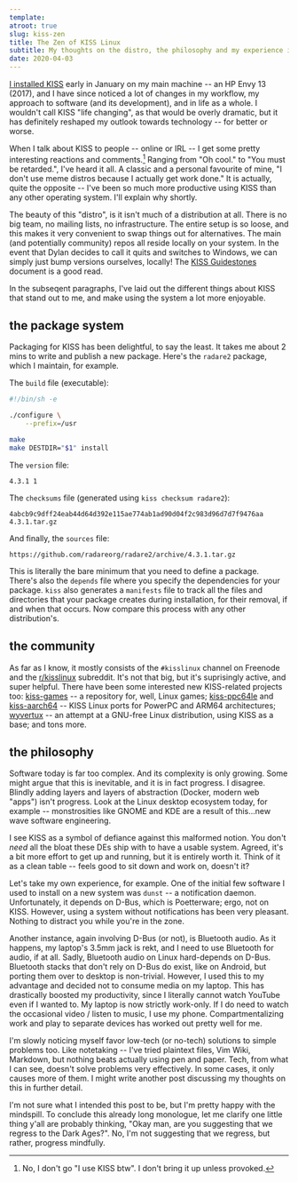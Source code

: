 ```yaml
---
template:
atroot: true
slug: kiss-zen
title: The Zen of KISS Linux
subtitle: My thoughts on the distro, the philosophy and my experience in general
date: 2020-04-03
---
```


[I installed KISS](/blog/five-days-tty) early in January on my main
machine -- an HP Envy 13 (2017), and I have since noticed a lot of changes
in my workflow, my approach to software (and its development), and in
life as a whole. I wouldn't call KISS "life changing", as that would be
overly dramatic, but it has definitely reshaped my outlook towards
technology -- for better or worse.

When I talk about KISS to people -- online or IRL -- I get some pretty
interesting reactions and comments.[^bringing-up-kiss] 
Ranging from "Oh cool." to "You must be
retarded.", I've heard it all. A classic and a personal favourite of
mine, "I don't use meme distros because I actually get work done." It is
actually, quite the opposite -- I've been so much more productive using
KISS than any other operating system. I'll explain why shortly.

[^bringing-up-kiss]: No, I don't go "I use KISS btw". I don't bring it
    up unless provoked.

The beauty of this "distro", is it isn't much of a distribution at all.
There is no big team, no mailing lists, no infrastructure. The entire
setup is so loose, and this makes it very convenient to swap things out
for alternatives. The main (and potentially community) repos all reside
locally on your system. In the event that Dylan decides to call it
quits and switches to Windows, we can simply just bump versions
ourselves, locally! The [KISS Guidestones](https://k1ss.org/guidestones)
document is a good read.

In the subseqent paragraphs, I've laid out the different things about
KISS that stand out to me, and make using the system a lot more
enjoyable.

## the package system

Packaging for KISS has been delightful, to say the least. It takes me
about 2 mins to write and publish a new package. Here's the `radare2`
package, which I maintain, for example.

The `build` file (executable):

```sh
#!/bin/sh -e

./configure \
    --prefix=/usr

make
make DESTDIR="$1" install
```

The `version` file:
```
4.3.1 1
```

The `checksums` file (generated using `kiss checksum radare2`):
```
4abcb9c9dff24eab44d64d392e115ae774ab1ad90d04f2c983d96d7d7f9476aa  4.3.1.tar.gz
```

And finally, the `sources` file:
```
https://github.com/radareorg/radare2/archive/4.3.1.tar.gz
```

This is literally the bare minimum that you need to define a package.
There's also the `depends` file where you specify the dependencies for
your package.
`kiss` also generates a `manifests` file to track all the files and
directories that your package creates during installation, for their
removal, if and when that occurs. Now compare this process with any
other distribution's.

## the community

As far as I know, it mostly consists of the `#kisslinux` channel on
Freenode and the [r/kisslinux](https://old.reddit.com/r/kisslinux)
subreddit. It's not that big, but it's suprisingly active, and super
helpful. There have been some interested new KISS-related projects
too: [kiss-games](https://github.com/sdsddsd1/kiss-games) -- a repository
for, well, Linux games; [kiss-ppc64le](https://github.com/jedavies-dev/kiss-ppc64le)
and [kiss-aarch64](https://github.com/jedavies-dev/kiss-aarch64) -- KISS
Linux ports for PowerPC and ARM64 architectures; 
[wyvertux](https://github.com/wyvertux/wyvertux) -- an attempt at
a GNU-free Linux distribution, using KISS as a base; and tons more.

## the philosophy

Software today is far too complex. And its complexity is only growing.
Some might argue that this is inevitable, and it is in fact progress.
I disagree. Blindly adding layers and layers of abstraction (Docker,
modern web "apps") isn't progress. Look at the Linux desktop ecosystem
today, for example -- monstrosities like GNOME and KDE are a result of
this...new wave software engineering.

I see KISS as a symbol of defiance against this malformed notion. You
don't _need_ all the bloat these DEs ship with to have a usable system.
Agreed, it's a bit more effort to get up and running, but it is entirely
worth it. Think of it as a clean table -- feels good to sit down and work on,
doesn't it? 

Let's take my own experience, for example. One of the initial few
software I used to install on a new system was `dunst` -- a notification
daemon. Unfortunately, it depends on D-Bus, which is Poetterware; ergo,
not on KISS. However, using a system without notifications has been very
pleasant. Nothing to distract you while you're in the zone.

Another instance, again involving D-Bus (or not), is Bluetooth audio. As
it happens, my laptop's 3.5mm jack is rekt, and I need to use Bluetooth
for audio, if at all. Sadly, Bluetooth audio on Linux hard-depends on
D-Bus. Bluetooth stacks that don't rely on D-Bus do exist, like on Android, 
but porting them over to desktop is non-trivial. However, I used this to
my advantage and decided not to consume media on my laptop. This has
drastically boosted my productivity, since I literally cannot watch
YouTube even if I wanted to. My laptop is now strictly work-only.
If I do need to watch the occasional video / listen to music, I use my
phone. Compartmentalizing work and play to separate devices has worked
out pretty well for me.

I'm slowly noticing myself favor low-tech (or no-tech) solutions to
simple problems too. Like notetaking -- I've tried plaintext files, Vim
Wiki, Markdown, but nothing beats actually using pen and paper. Tech,
from what I can see, doesn't solve problems very effectively. In some
cases, it only causes more of them. I might write another post
discussing my thoughts on this in further detail. 

I'm not sure what I intended this post to be, but I'm pretty happy with
the mindspill. To conclude this already long monologue, let me clarify
one little thing y'all are probably thinking, "Okay man, are you
suggesting that we regress to the Dark Ages?". No, I'm not suggesting
that we regress, but rather, progress mindfully.
